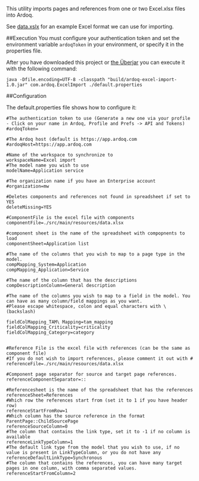 This utility imports pages and references from one or two Excel.xlsx files into Ardoq.

See [data.xslx](./src/main/resources/data.xlsx?raw=true) for an example Excel format we can use for importing.

##Execution
You must configure your authentication token and set the environment variable ```ardoqToken``` in your environment, or specify it in the properties file.

After you have downloaded this project or [the Überjar](./build/ardoq-excel-import-1.0.jar?raw=true) you can execute it with the following command:

```java -Dfile.encoding=UTF-8 -classpath "build/ardoq-excel-import-1.0.jar" com.ardoq.ExcelImport ./default.properties```

##Configuration

The default.properties file shows how to configure it:
```=ini
#The authentication token to use (Generate a new one via your profile - Click on your name in Ardoq, Profile and Prefs -> API and Tokens)
#ardoqToken=

#The Ardoq host (default is https://app.ardoq.com
#ardoqHost=https://app.ardoq.com

#Name of the workspace to synchronize to
workspaceName=Excel import
#The model name you wish to use
modelName=Application service

#The organization name if you have an Enterprise account
#organization=mw

#Deletes components and references not found in spreadsheet if set to YES
deleteMissing=YES

#ComponentFile is the excel file with components
componentFile=./src/main/resources/data.xlsx

#component sheet is the name of the spreadsheet with compopnents to load
componentSheet=Application list

#The name of the columns that you wish to map to a page type in the model.
compMapping_System=Application
compMapping_Application=Service

#The name of the column that has the descriptions
compDescriptionColumn=General description

#The name of the columns you wish to map to a field in the model. You can have as many column/field mappings as you want.
#Please escape whitespace, colon and equal characters with \ (backslash)

fieldColMapping_TAM\ Mapping=tam_mapping
fieldColMapping_Criticality=criticality
fieldColMapping_Category=category


#Reference File is the excel file with references (can be the same as component file)
#If you do not wish to import references, please comment it out with #
referenceFile=./src/main/resources/data.xlsx

#Component page separator for source and target page references.
referenceComponentSeparator=::

#Referencesheet is the name of the spreadsheet that has the references
referenceSheet=References
#Which row the references start from (set it to 1 if you have header row)
referenceStartFromRow=1
#Which column has the source reference in the format ParentPage::ChildSourcePage
referenceSourceColumn=0
#The column that contains the link type, set it to -1 if no column is available
referenceLinkTypeColumn=1
#The default link type from the model that you wish to use, if no value is present in LinkTypeColumn, or you do not have any
referenceDefaultLinkType=Synchronous
#The column that contains the references, you can have many target pages in one column, with comma separated values.
referenceStartFromColumn=2
```
